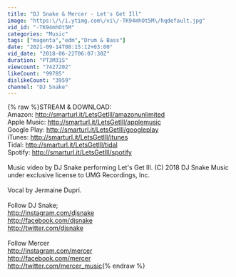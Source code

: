 ```yaml
---
title: "DJ Snake & Mercer - Let's Get Ill"
image: "https:\/\/i.ytimg.com\/vi\/-TK94mhOt5M\/hqdefault.jpg"
vid_id: "-TK94mhOt5M"
categories: "Music"
tags: ["magenta","edm","Drum & Bass"]
date: "2021-09-14T08:15:12+03:00"
vid_date: "2018-06-22T06:07:30Z"
duration: "PT3M31S"
viewcount: "7427202"
likeCount: "99785"
dislikeCount: "3959"
channel: "DJ Snake"
---
```

{% raw %}STREAM &amp; DOWNLOAD:<br />Amazon: <a rel="nofollow" target="blank" href="http://smarturl.it/LetsGetIll/amazonunlimited">http://smarturl.it/LetsGetIll/amazonunlimited</a><br />Apple Music: <a rel="nofollow" target="blank" href="http://smarturl.it/LetsGetIll/applemusic">http://smarturl.it/LetsGetIll/applemusic</a><br />Google Play: <a rel="nofollow" target="blank" href="http://smarturl.it/LetsGetIll/googleplay">http://smarturl.it/LetsGetIll/googleplay</a><br />iTunes: <a rel="nofollow" target="blank" href="http://smarturl.it/LetsGetIll/itunes">http://smarturl.it/LetsGetIll/itunes</a><br />Tidal: <a rel="nofollow" target="blank" href="http://smarturl.it/LetsGetIll/tidal">http://smarturl.it/LetsGetIll/tidal</a><br />Spotify: <a rel="nofollow" target="blank" href="http://smarturl.it/LetsGetIll/spotify">http://smarturl.it/LetsGetIll/spotify</a><br /><br />Music video by DJ Snake performing Let's Get Ill. (C) 2018 DJ Snake Music under exclusive license to UMG Recordings, Inc.<br /><br />Vocal by Jermaine Dupri.<br /><br />Follow DJ Snake;<br /><a rel="nofollow" target="blank" href="http://instagram.com/djsnake">http://instagram.com/djsnake</a><br /><a rel="nofollow" target="blank" href="http://facebook.com/djsnake">http://facebook.com/djsnake</a><br /><a rel="nofollow" target="blank" href="http://twitter.com/djsnake">http://twitter.com/djsnake</a><br /><br />Follow Mercer<br /><a rel="nofollow" target="blank" href="http://instagram.com/mercer">http://instagram.com/mercer</a><br /><a rel="nofollow" target="blank" href="http://facebook.com/mercer">http://facebook.com/mercer</a><br /><a rel="nofollow" target="blank" href="http://twitter.com/mercer_music">http://twitter.com/mercer_music</a>{% endraw %}
